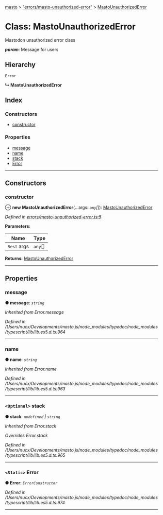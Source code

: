 [masto](../README.md) > ["errors/masto-unauthorized-error"](../modules/_errors_masto_unauthorized_error_.md) > [MastoUnauthorizedError](../classes/_errors_masto_unauthorized_error_.mastounauthorizederror.md)

# Class: MastoUnauthorizedError

Mastodon unauthorized error class

*__param__*: Message for users

## Hierarchy

 `Error`

**↳ MastoUnauthorizedError**

## Index

### Constructors

* [constructor](_errors_masto_unauthorized_error_.mastounauthorizederror.md#constructor)

### Properties

* [message](_errors_masto_unauthorized_error_.mastounauthorizederror.md#message)
* [name](_errors_masto_unauthorized_error_.mastounauthorizederror.md#name)
* [stack](_errors_masto_unauthorized_error_.mastounauthorizederror.md#stack)
* [Error](_errors_masto_unauthorized_error_.mastounauthorizederror.md#error)

---

## Constructors

<a id="constructor"></a>

###  constructor

⊕ **new MastoUnauthorizedError**(...args: *`any`[]*): [MastoUnauthorizedError](_errors_masto_unauthorized_error_.mastounauthorizederror.md)

*Defined in [errors/masto-unauthorized-error.ts:5](https://github.com/neet/masto.js/blob/886ec98/src/errors/masto-unauthorized-error.ts#L5)*

**Parameters:**

| Name | Type |
| ------ | ------ |
| `Rest` args | `any`[] |

**Returns:** [MastoUnauthorizedError](_errors_masto_unauthorized_error_.mastounauthorizederror.md)

___

## Properties

<a id="message"></a>

###  message

**● message**: *`string`*

*Inherited from Error.message*

*Defined in /Users/nucx/Developments/masto.js/node_modules/typedoc/node_modules/typescript/lib/lib.es5.d.ts:964*

___
<a id="name"></a>

###  name

**● name**: *`string`*

*Inherited from Error.name*

*Defined in /Users/nucx/Developments/masto.js/node_modules/typedoc/node_modules/typescript/lib/lib.es5.d.ts:963*

___
<a id="stack"></a>

### `<Optional>` stack

**● stack**: *`undefined` \| `string`*

*Inherited from Error.stack*

*Overrides Error.stack*

*Defined in /Users/nucx/Developments/masto.js/node_modules/typedoc/node_modules/typescript/lib/lib.es5.d.ts:965*

___
<a id="error"></a>

### `<Static>` Error

**● Error**: *`ErrorConstructor`*

*Defined in /Users/nucx/Developments/masto.js/node_modules/typedoc/node_modules/typescript/lib/lib.es5.d.ts:974*

___

